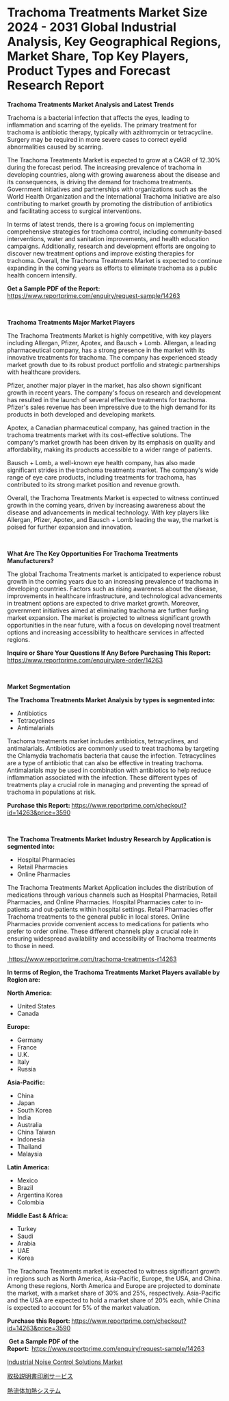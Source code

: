 <p><h1>Trachoma Treatments Market Size 2024 - 2031 Global Industrial Analysis, Key Geographical Regions, Market Share, Top Key Players, Product Types and Forecast Research Report</h1></p><p><strong>Trachoma Treatments Market Analysis and Latest Trends</strong></p>
<p><p>Trachoma is a bacterial infection that affects the eyes, leading to inflammation and scarring of the eyelids. The primary treatment for trachoma is antibiotic therapy, typically with azithromycin or tetracycline. Surgery may be required in more severe cases to correct eyelid abnormalities caused by scarring.</p><p>The Trachoma Treatments Market is expected to grow at a CAGR of 12.30% during the forecast period. The increasing prevalence of trachoma in developing countries, along with growing awareness about the disease and its consequences, is driving the demand for trachoma treatments. Government initiatives and partnerships with organizations such as the World Health Organization and the International Trachoma Initiative are also contributing to market growth by promoting the distribution of antibiotics and facilitating access to surgical interventions.</p><p>In terms of latest trends, there is a growing focus on implementing comprehensive strategies for trachoma control, including community-based interventions, water and sanitation improvements, and health education campaigns. Additionally, research and development efforts are ongoing to discover new treatment options and improve existing therapies for trachoma. Overall, the Trachoma Treatments Market is expected to continue expanding in the coming years as efforts to eliminate trachoma as a public health concern intensify.</p></p>
<p><strong>Get a Sample PDF of the Report:&nbsp;</strong> <a href="https://www.reportprime.com/enquiry/request-sample/14263">https://www.reportprime.com/enquiry/request-sample/14263</a></p>
<p>&nbsp;</p>
<p><strong>Trachoma Treatments Major Market Players</strong></p>
<p><p>The Trachoma Treatments Market is highly competitive, with key players including Allergan, Pfizer, Apotex, and Bausch + Lomb. Allergan, a leading pharmaceutical company, has a strong presence in the market with its innovative treatments for trachoma. The company has experienced steady market growth due to its robust product portfolio and strategic partnerships with healthcare providers.</p><p>Pfizer, another major player in the market, has also shown significant growth in recent years. The company's focus on research and development has resulted in the launch of several effective treatments for trachoma. Pfizer's sales revenue has been impressive due to the high demand for its products in both developed and developing markets.</p><p>Apotex, a Canadian pharmaceutical company, has gained traction in the trachoma treatments market with its cost-effective solutions. The company's market growth has been driven by its emphasis on quality and affordability, making its products accessible to a wider range of patients.</p><p>Bausch + Lomb, a well-known eye health company, has also made significant strides in the trachoma treatments market. The company's wide range of eye care products, including treatments for trachoma, has contributed to its strong market position and revenue growth.</p><p>Overall, the Trachoma Treatments Market is expected to witness continued growth in the coming years, driven by increasing awareness about the disease and advancements in medical technology. With key players like Allergan, Pfizer, Apotex, and Bausch + Lomb leading the way, the market is poised for further expansion and innovation.</p></p>
<p>&nbsp;</p>
<p><strong>What Are The Key Opportunities For Trachoma Treatments Manufacturers?</strong></p>
<p><p>The global Trachoma Treatments market is anticipated to experience robust growth in the coming years due to an increasing prevalence of trachoma in developing countries. Factors such as rising awareness about the disease, improvements in healthcare infrastructure, and technological advancements in treatment options are expected to drive market growth. Moreover, government initiatives aimed at eliminating trachoma are further fueling market expansion. The market is projected to witness significant growth opportunities in the near future, with a focus on developing novel treatment options and increasing accessibility to healthcare services in affected regions.</p></p>
<p><strong>Inquire or Share Your Questions If Any Before Purchasing This Report:</strong> <a href="https://www.reportprime.com/enquiry/pre-order/14263">https://www.reportprime.com/enquiry/pre-order/14263</a></p>
<p>&nbsp;</p>
<p><strong>Market Segmentation</strong></p>
<p><strong>The Trachoma Treatments Market Analysis by types is segmented into:</strong></p>
<p><ul><li>Antibiotics</li><li>Tetracyclines</li><li>Antimalarials</li></ul></p>
<p><p>Trachoma treatments market includes antibiotics, tetracyclines, and antimalarials. Antibiotics are commonly used to treat trachoma by targeting the Chlamydia trachomatis bacteria that cause the infection. Tetracyclines are a type of antibiotic that can also be effective in treating trachoma. Antimalarials may be used in combination with antibiotics to help reduce inflammation associated with the infection. These different types of treatments play a crucial role in managing and preventing the spread of trachoma in populations at risk.</p></p>
<p><strong>Purchase this Report:&nbsp;</strong><a href="https://www.reportprime.com/checkout?id=14263&price=3590">https://www.reportprime.com/checkout?id=14263&price=3590</a></p>
<p>&nbsp;</p>
<p><strong>The Trachoma Treatments Market Industry Research by Application is segmented into:</strong></p>
<p><ul><li>Hospital Pharmacies</li><li>Retail Pharmacies</li><li>Online Pharmacies</li></ul></p>
<p><p>The Trachoma Treatments Market Application includes the distribution of medications through various channels such as Hospital Pharmacies, Retail Pharmacies, and Online Pharmacies. Hospital Pharmacies cater to in-patients and out-patients within hospital settings. Retail Pharmacies offer Trachoma treatments to the general public in local stores. Online Pharmacies provide convenient access to medications for patients who prefer to order online. These different channels play a crucial role in ensuring widespread availability and accessibility of Trachoma treatments to those in need.</p></p>
<p><a href="https://www.reportprime.com/trachoma-treatments-r14263">&nbsp;https://www.reportprime.com/trachoma-treatments-r14263</a></p>
<p><strong>In terms of Region, the Trachoma Treatments Market Players available by Region are:</strong></p>
<p>
    <p> <strong> North America: </strong>
        <ul>
            <li>United States</li>
            <li>Canada</li>
        </ul>
        </p> 
    <p> <strong> Europe: </strong>
        <ul>
            <li>Germany</li>
            <li>France</li>
            <li>U.K.</li>
            <li>Italy</li>
            <li>Russia</li>
        </ul>
        </p> 
    <p> <strong> Asia-Pacific: </strong>
        <ul>
            <li>China</li>
            <li>Japan</li>
            <li>South Korea</li>
            <li>India</li>
            <li>Australia</li>
            <li>China Taiwan</li>
            <li>Indonesia</li>
            <li>Thailand</li>
            <li>Malaysia</li>
        </ul>
        </p> 
    <p> <strong> Latin America: </strong>
        <ul>
            <li>Mexico</li>
            <li>Brazil</li>
            <li>Argentina Korea</li>
            <li>Colombia</li>
        </ul>
        </p> 
    <p> <strong> Middle East & Africa: </strong>
        <ul>
            <li>Turkey</li>
            <li>Saudi</li>
            <li>Arabia</li>
            <li>UAE</li>
            <li>Korea</li>
        </ul>
    </p>
    </p>
<p><p>The Trachoma Treatments market is expected to witness significant growth in regions such as North America, Asia-Pacific, Europe, the USA, and China. Among these regions, North America and Europe are projected to dominate the market, with a market share of 30% and 25%, respectively. Asia-Pacific and the USA are expected to hold a market share of 20% each, while China is expected to account for 5% of the market valuation.</p></p>
<p><strong>Purchase this Report: </strong><a href="https://www.reportprime.com/checkout?id=14263&price=3590">https://www.reportprime.com/checkout?id=14263&price=3590</a></p>
<p>&nbsp;<strong>Get a Sample PDF of the Report:&nbsp;&nbsp;</strong><a href="https://www.reportprime.com/enquiry/request-sample/14263">https://www.reportprime.com/enquiry/request-sample/14263</a></p>
<p><strong></strong></p>
<p><p><a href="https://github.com/mancsybtousav/Market-Research-Report-List-2/blob/main/industrial-noise-control-solutions-market.md">Industrial Noise Control Solutions Market</a></p><p><a href="https://github.com/KaydenJohns1964/Market-Research-Report-List-1/blob/main/101527825254.md">取扱説明書印刷サービス</a></p><p><a href="https://github.com/marbadji/Market-Research-Report-List-1/blob/main/563420625253.md">熱流体加熱システム</a></p></p>